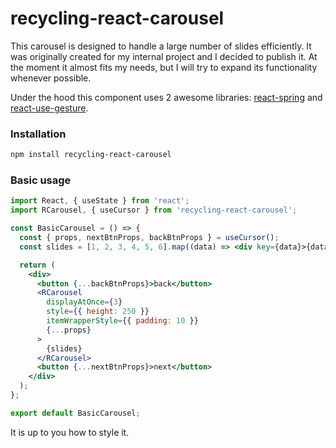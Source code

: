# recycling-react-carousel

This carousel is designed to handle a large number of slides efficiently. It was originally created for my internal project and I decided to publish it. At the moment it almost fits my needs, but I will try to expand its functionality whenever possible.

Under the hood this component uses 2 awesome libraries: [react-spring](https://github.com/react-spring/react-spring) and [react-use-gesture](https://github.com/pmndrs/react-use-gesture).

### Installation

```bash
npm install recycling-react-carousel
```

### Basic usage

```jsx
import React, { useState } from 'react';
import RCarousel, { useCursor } from 'recycling-react-carousel';

const BasicCarousel = () => {
  const { props, nextBtnProps, backBtnProps } = useCursor();
  const slides = [1, 2, 3, 4, 5, 6].map((data) => <div key={data}>{data}</div>);

  return (
    <div>
      <button {...backBtnProps}>back</button>
      <RCarousel
        displayAtOnce={3}
        style={{ height: 250 }}
        itemWrapperStyle={{ padding: 10 }}
        {...props}
      >
        {slides}
      </RCarousel>
      <button {...nextBtnProps}>next</button>
    </div>
  );
};

export default BasicCarousel;
```

It is up to you how to style it.
